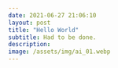 ```yaml
---
date: 2021-06-27 21:06:10
layout: post
title: "Hello World"
subtitle: Had to be done.
description:
image: /assets/img/ai_01.webp
---
```

